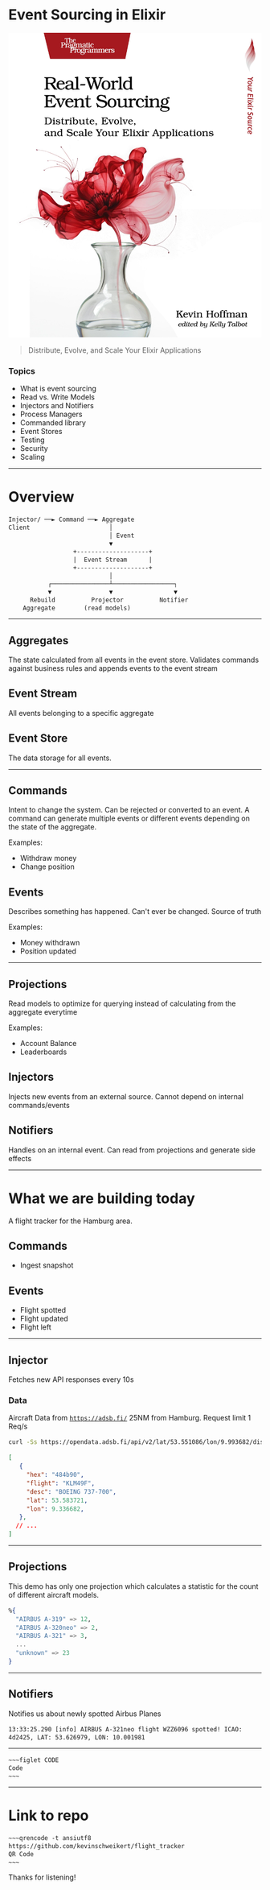 # Event Sourcing in Elixir

![Real-World Event Sourcing Book Cover](./cover.jpg)

> Distribute, Evolve, and Scale Your Elixir Applications

### Topics

- What is event sourcing
- Read vs. Write Models
- Injectors and Notifiers
- Process Managers
- Commanded library
- Event Stores
- Testing
- Security
- Scaling

---

# Overview

```
Injector/ ──► Command ──► Aggregate
Client                      │
                            │ Event
                            ▼
                  +--------------------+
                  |  Event Stream      |
                  +--------------------+
                            │
           ┌────────────────┴─────────────────┐
           ▼                ▼                 ▼
      Rebuild          Projector          Notifier
    Aggregate        (read models)
```

---

## Aggregates

The state calculated from all events in the event store.
Validates commands against business rules and appends events to the event stream

## Event Stream

All events belonging to a specific aggregate

## Event Store

The data storage for all events.

---

## Commands

Intent to change the system. Can be rejected or converted to an event.
A command can generate multiple events or different events depending on the state of the aggregate.

Examples:

- Withdraw money
- Change position

## Events

Describes something has happened. Can't ever be changed. Source of truth

Examples:

- Money withdrawn
- Position updated

---

## Projections

Read models to optimize for querying instead of calculating from the aggregate everytime

Examples:

- Account Balance
- Leaderboards

## Injectors

Injects new events from an external source. Cannot depend on internal commands/events

## Notifiers

Handles on an internal event. Can read from projections and generate side effects

---

# What we are building today

A flight tracker for the Hamburg area.

## Commands

- Ingest snapshot

## Events

- Flight spotted
- Flight updated
- Flight left

---

## Injector

Fetches new API responses every 10s

### Data

Aircraft Data from [`https://adsb.fi/`](https://adsb.fi/) 25NM from Hamburg. Request limit 1 Req/s

```bash
curl -Ss https://opendata.adsb.fi/api/v2/lat/53.551086/lon/9.993682/dist/25 | jq '.aircraft[:1]'
```

```json
[
   {
     "hex": "484b90",
     "flight": "KLM49F",
     "desc": "BOEING 737-700",
     "lat": 53.583721,
     "lon": 9.336682,
   },
  // ...
]
```

---

## Projections

This demo has only one projection which calculates a statistic for the count of different aircraft models.

```elixir
%{
  "AIRBUS A-319" => 12,
  "AIRBUS A-320neo" => 2,
  "AIRBUS A-321" => 3,
  ...
  "unknown" => 23
}
```

---

## Notifiers

Notifies us about newly spotted Airbus Planes

```
13:33:25.290 [info] AIRBUS A-321neo flight WZZ6096 spotted! ICAO: 4d2425, LAT: 53.626979, LON: 10.001981
```

---

```
~~~figlet CODE
Code
~~~
```

---

# Link to repo

```
~~~qrencode -t ansiutf8 https://github.com/kevinschweikert/flight_tracker
QR Code
~~~
```

Thanks for listening!
